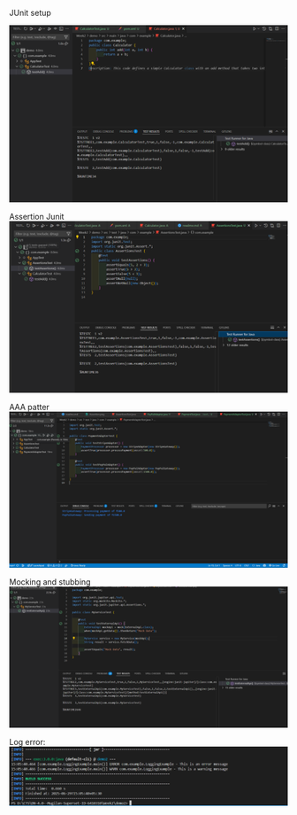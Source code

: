 JUnit setup

![alt text](JunitSetup.png)

Assertion Junit
![alt text](Assertion.png)

AAA patter
![alt text](AAA.png)

Mocking and stubbing
![alt text](MS.png)

Log error:
![alt text](image.png)